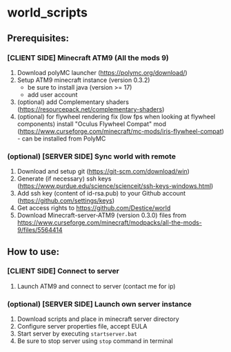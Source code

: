 # world_scripts

## Prerequisites:
### [CLIENT SIDE] Minecraft ATM9 (All the mods 9)
1. Download polyMC launcher (https://polymc.org/download/)
2. Setup ATM9 minecraft instance (version 0.3.2)
   * be sure to install java (version >= 17)
   * add user account
3. (optional) add Complementary shaders (https://resourcepack.net/complementary-shaders)
4. (optional) for flywheel rendering fix (low fps when looking at flywheel components) install "Oculus Flywheel Compat" mod (https://www.curseforge.com/minecraft/mc-mods/iris-flywheel-compat) - can be installed from PolyMC

### (optional) [SERVER SIDE] Sync world with remote
1. Download and setup git (https://git-scm.com/download/win)
2. Generate (if necessary) ssh keys (https://www.purdue.edu/science/scienceit/ssh-keys-windows.html)
3. Add ssh key (content of id-rsa.pub) to your Github account (https://github.com/settings/keys)
4. Get access rights to https://github.com/Destice/world
5. Download Minecraft-server-ATM9 (version 0.3.0) files from https://www.curseforge.com/minecraft/modpacks/all-the-mods-9/files/5564414


## How to use:
### [CLIENT SIDE] Connect to server
1. Launch ATM9 and connect to server (contact me for ip)

### (optional) [SERVER SIDE] Launch own server instance
1. Download scripts and place in minecraft server directory
2. Configure server properties file, accept EULA
3. Start server by executing `startserver.bat`
4. Be sure to stop server using `stop` command in terminal
